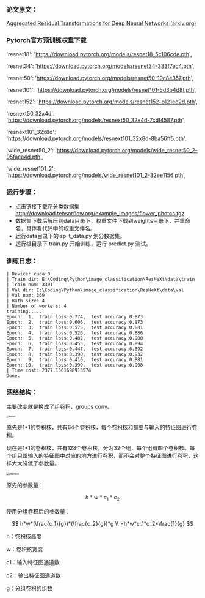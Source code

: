 ### **论文原文**：

[ Aggregated Residual Transformations for Deep Neural Networks (arxiv.org)](https://arxiv.org/abs/1611.05431)

### Pytorch官方预训练权重下载
'resnet18': 'https://download.pytorch.org/models/resnet18-5c106cde.pth',

'resnet34': 'https://download.pytorch.org/models/resnet34-333f7ec4.pth',

'resnet50': 'https://download.pytorch.org/models/resnet50-19c8e357.pth',

'resnet101': 'https://download.pytorch.org/models/resnet101-5d3b4d8f.pth',

'resnet152': 'https://download.pytorch.org/models/resnet152-b121ed2d.pth',

'resnext50_32x4d': 'https://download.pytorch.org/models/resnext50_32x4d-7cdf4587.pth',

'resnext101_32x8d': 'https://download.pytorch.org/models/resnext101_32x8d-8ba56ff5.pth',

'wide_resnet50_2': 'https://download.pytorch.org/models/wide_resnet50_2-95faca4d.pth',

'wide_resnet101_2': 'https://download.pytorch.org/models/wide_resnet101_2-32ee1156.pth',

### 运行步骤：

+ 点击链接下载花分类数据集 http://download.tensorflow.org/example_images/flower_photos.tgz
+ 数据集下载后解压到data目录下，权重文件下载到weights目录下，并重命名，具体看代码中的权重文件名。
+ 运行data目录下的 split_data.py 划分数据集。
+ 运行根目录下 train.py 开始训练，运行 predict.py 测试。



### 训练日志：

```
| Device: cuda:0
| Train dir: E:\Coding\Python\image_classification\ResNeXt\data\train
| Train num: 3301
| Val dir: E:\Coding\Python\image_classification\ResNeXt\data\val
| Val num: 369
| Bath size: 4
| Number of workers: 4
training.....
Epoch:  1,  train loss:0.774,  test accuracy:0.873
Epoch:  2,  train loss:0.606,  test accuracy:0.873
Epoch:  3,  train loss:0.575,  test accuracy:0.881
Epoch:  4,  train loss:0.526,  test accuracy:0.886
Epoch:  5,  train loss:0.482,  test accuracy:0.900
Epoch:  6,  train loss:0.455,  test accuracy:0.894
Epoch:  7,  train loss:0.447,  test accuracy:0.892
Epoch:  8,  train loss:0.398,  test accuracy:0.932
Epoch:  9,  train loss:0.410,  test accuracy:0.881
Epoch: 10,  train loss:0.399,  test accuracy:0.908
| Time cost: 2377.1561698913574
Done.
```



### 网络结构：

主要改变就是换成了组卷积，groups conv。

<img src="https://images.cnblogs.com/cnblogs_com/blogs/471668/galleries/1907323/o_220401045418_ResNeXt.png" alt="ResNeXt" style="zoom: 33%;" />

原先是1*1的卷积核，共有64个卷积核，每个卷积核和都要与输入的特征图进行卷积。

现在是1*1的卷积核，共有128个卷积核，分为32个组，每个组有四个卷积核。每个组只跟输入的特征图中对应的地方进行卷积，而不会对整个特征图进行卷积，这样大大降低了参数量。



<img src="https://images.cnblogs.com/cnblogs_com/blogs/471668/galleries/1907323/o_220401045426_groups_conv.png" alt="resnext" style="zoom: 50%;" />



原先的参数量：

$$
h*w*c_1*c_2
$$

使用分组卷积后的参数量：

$$
h*w*(\frac{c_1}{g})*(\frac{c_2}{g})*g \\
=h*w*c_1*c_2*\frac{1}{g}
$$

h：卷积核高度

w：卷积核宽度

c1：输入特征图通道数

c2：输出特征图通道数

g：分组卷积的组数

